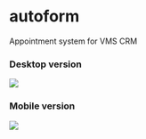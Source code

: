 # autoform
Appointment system for VMS CRM

### Desktop version

![](https://s8.hostingkartinok.com/uploads/images/2017/11/caeae3bc4e1937ca4c7596107eef5725.png)

### Mobile version

![](https://s8.hostingkartinok.com/uploads/images/2018/07/78f268d1bdfd7a58809119f6dc7cc39f.png)
